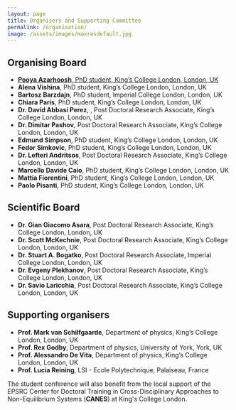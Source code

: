 ```yaml
---
layout: page
title: Organisers and Supporting Committee
permalink: /organisation/
image: /assets/images/maxresdefault.jpg
---
```

## Organising Board
<b></b>

* <u>**Pooya Azarhoosh**,   PhD student, King’s College London, London, UK</u>
* **Alena Vishina**,   PhD student, King’s College London, London, UK
* **Bartosz Barzdajn**,   PhD student, Imperial College London, London, UK
* **Chiara Paris**,   PhD student, King’s College London, London, UK
* **Dr. David Abbasi Perez**, , Post Doctoral Research Associate, King’s College London, London, UK
* **Dr. Dimitar Pashov**,   Post Doctoral Research Associate, King’s College London, London, UK
* **Edmund Simpson**,   PhD student, King’s College London, London, UK
* **Fedor Simkovic**,   PhD student, King’s College London, London, UK
* **Dr. Lefteri Andritsos**, Post Doctoral Research Associate, King’s College London, London, UK
* **Marcello Davide Caio**,   PhD student, King’s College London, London, UK
* **Mattia Fiorentini**,   PhD student, King’s College London, London, UK
* **Paolo Pisanti**,   PhD student, King’s College London, London, UK

## Scientific Board
<b></b>

* **Dr. Gian Giacomo Asara**,   Post Doctoral Research Associate, King’s College London, London, UK
* **Dr. Scott McKechnie**,   Post Doctoral Research Associate, King’s College London, London, UK
* **Dr. Stuart A. Bogatko**,   Post Doctoral Research Associate, Imperial College London, London, UK
* **Dr. Evgeny Plekhanov**,   Post Doctoral Research Associate, King’s College London, London, UK
* **Dr. Savio Laricchia**,   Post Doctoral Research Associate, King’s College London, London, UK

## Supporting organisers
<b></b>

* **Prof. Mark van Schilfgaarde**, Department of physics, King’s College London, London, UK
* **Prof. Rex Godby**, Department of physics, University of York, York, UK
* **Prof. Alessandro De Vita**, Department of physics, King’s College London, London, UK
* **Prof. Lucia Reining**, LSI - Ecole Polytechnique, Palaiseau, France

The student conference will also benefit from the local support of the EPSRC Center for Doctoral Training in Cross-Disciplinary Approaches to Non-Equilibrium Systems (**CANES**) at King's College London.
